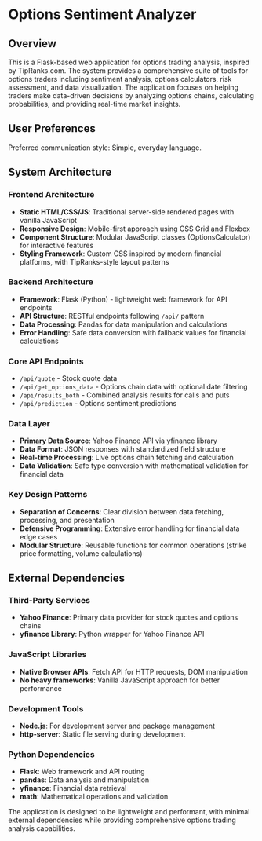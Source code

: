 # Options Sentiment Analyzer

## Overview

This is a Flask-based web application for options trading analysis, inspired by TipRanks.com. The system provides a comprehensive suite of tools for options traders including sentiment analysis, options calculators, risk assessment, and data visualization. The application focuses on helping traders make data-driven decisions by analyzing options chains, calculating probabilities, and providing real-time market insights.

## User Preferences

Preferred communication style: Simple, everyday language.

## System Architecture

### Frontend Architecture
- **Static HTML/CSS/JS**: Traditional server-side rendered pages with vanilla JavaScript
- **Responsive Design**: Mobile-first approach using CSS Grid and Flexbox
- **Component Structure**: Modular JavaScript classes (OptionsCalculator) for interactive features
- **Styling Framework**: Custom CSS inspired by modern financial platforms, with TipRanks-style layout patterns

### Backend Architecture
- **Framework**: Flask (Python) - lightweight web framework for API endpoints
- **API Structure**: RESTful endpoints following `/api/` pattern
- **Data Processing**: Pandas for data manipulation and calculations
- **Error Handling**: Safe data conversion with fallback values for financial calculations

### Core API Endpoints
- `/api/quote` - Stock quote data
- `/api/get_options_data` - Options chain data with optional date filtering
- `/api/results_both` - Combined analysis results for calls and puts
- `/api/prediction` - Options sentiment predictions

### Data Layer
- **Primary Data Source**: Yahoo Finance API via yfinance library
- **Data Format**: JSON responses with standardized field structure
- **Real-time Processing**: Live options chain fetching and calculation
- **Data Validation**: Safe type conversion with mathematical validation for financial data

### Key Design Patterns
- **Separation of Concerns**: Clear division between data fetching, processing, and presentation
- **Defensive Programming**: Extensive error handling for financial data edge cases
- **Modular Structure**: Reusable functions for common operations (strike price formatting, volume calculations)

## External Dependencies

### Third-Party Services
- **Yahoo Finance**: Primary data provider for stock quotes and options chains
- **yfinance Library**: Python wrapper for Yahoo Finance API

### JavaScript Libraries
- **Native Browser APIs**: Fetch API for HTTP requests, DOM manipulation
- **No heavy frameworks**: Vanilla JavaScript approach for better performance

### Development Tools
- **Node.js**: For development server and package management
- **http-server**: Static file serving during development

### Python Dependencies
- **Flask**: Web framework and API routing
- **pandas**: Data analysis and manipulation
- **yfinance**: Financial data retrieval
- **math**: Mathematical operations and validation

The application is designed to be lightweight and performant, with minimal external dependencies while providing comprehensive options trading analysis capabilities.